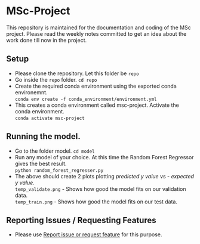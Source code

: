 # MSc-Project
This repository is maintained for the documentation and coding of the MSc project.
Please read the weekly notes committed to get an idea about the work done till now in the project.

## Setup
* Please clone the repository. Let this folder be `repo`
* Go inside the `repo` folder. `cd repo`
* Create the required conda environment using the exported conda environemnt.  
`conda env create -f conda_environment/environment.yml`
* This creates a conda environment called msc-project. Activate the conda environment.  
`conda activate msc-project`

## Running the model.
* Go to the folder model. `cd model`
* Run any model of your choice. At this time the Random Forest Regressor gives the best result.  
``python random_forest_regresser.py``
* The above should create 2 plots plotting *predicted y value* vs - *expected y value*.  
`temp_validate.png` - Shows how good the model fits on our validation data.  
`temp_train.png` - Shows how good the model fits on our test data.

## Reporting Issues / Requesting Features
* Please use [Report issue or request feature](https://github.com/abduskhazi/MSc-Project/issues "Named link title") for this purpose.
